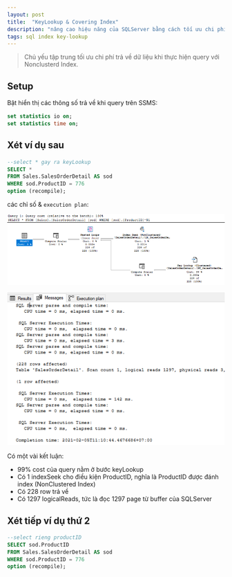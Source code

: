 ```yaml
---
layout: post
title:  "KeyLookup & Covering Index"
description: "nâng cao hiệu năng của SQLServer bằng cách tối ưu chi phí trả về từ query"
tags: sql index key-lookup
---
```


> Chủ yếu tập trung tối ưu chi phí trả về dữ liệu khi thực hiện query với Nonclusterd Index.

## Setup

Bật hiển thị các thông số trả về khi query trên SSMS:

``` sql
set statistics io on;
set statistics time on;
```

## Xét ví dụ sau

``` sql
--select * gay ra keyLookup
SELECT *
FROM Sales.SalesOrderDetail AS sod
WHERE sod.ProductID = 776 
option (recompile);
```

các chỉ số & `execution plan`:

![image](/assets/images/sqlperf-2-1.png)

![image](/assets/images/sqlperf-2-2.png)

Có một vài kết luận:

* 99% cost của query nằm ở bước keyLookup
* Có 1 indexSeek cho điều kiện ProductID, nghĩa là ProductID được đánh index (NonClustered Index)
* Có 228 row trả về
* Có 1297 logicalReads, tức là đọc 1297 page từ buffer của SQLServer

## Xét tiếp ví dụ thứ 2

``` sql
--select rieng productID
SELECT sod.ProductID
FROM Sales.SalesOrderDetail AS sod
WHERE sod.ProductID = 776
option (recompile);
```

